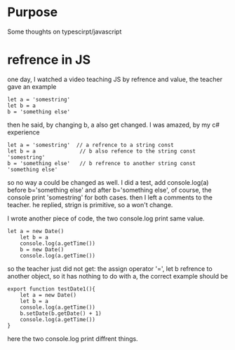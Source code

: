 # Purpose
Some thoughts on typescirpt/javascript

# refrence in JS  
one day, I watched a video teaching JS by refrence and value, the teacher gave an example
```
let a = 'somestring'
let b = a
b = 'something else'
```
then he said, by changing b, a also get changed.
I was amazed, by my c# experience
```
let a = 'somestring'  // a refrence to a string const
let b = a              // b also refence to the string const 'somestring'
b = 'something else'   // b refrence to another string const 'something else'
```
so no way a could be changed as well. I did a test, add console.log(a) before b='something else' and after b='something else', of course, the console print 'somestring' for both cases. then I left a comments to the teacher. he replied, strign is primitive, so a won't change. 

I wrote another piece of code,  the two console.log print same value.
```
let a = new Date()
    let b = a
    console.log(a.getTime())
    b = new Date()
    console.log(a.getTime())
```

so the teacher just did not get: 
the assign operator '=', let b refrence to another object, so it has nothing to do with a, the correct example should be

```
export function testDate1(){
    let a = new Date()
    let b = a
    console.log(a.getTime())
    b.setDate(b.getDate() + 1)
    console.log(a.getTime())
}
```
here the two console.log print diffrent things.
